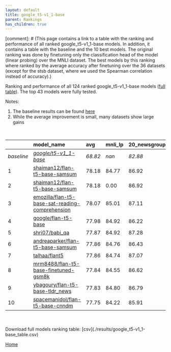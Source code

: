 ```yaml
---
layout: default
title: google_t5-v1_1-base
parent: Rankings
has_children: true
---
```

[comment]: # (This page contains a link to a table with the ranking and performance of all ranked google_t5-v1_1-base models. In addition, it contains a table with the baseline and the 10 best models. The original ranking was done by finetuning only the classification head of the model (linear probing) over the MNLI dataset.  The best models  by this ranking where ranked by the average accuracy after finetuning over the 36 datasets (except for the stsb dataset, where we used the Spearman correlation instead of accuracy).)

Ranking and performance of all 124 ranked google_t5-v1_1-base models ([full table](./results/google_t5-v1_1-base_table.csv)).  The top 43 models were fully tested.

Notes:
1. The baseline results can be found [here](google_t5-v1_1-base_pretrain_scores_table)
1. While the average improvement is small, many datasets show large gains

<br>


|            | model_name                                                                                                                                                                                                                                                                                                                                                                                                                                                                                                                                                                                                                                                                                                                                                     | avg     | mnli_lp   | 20_newsgroup   | ag_news   | amazon_reviews_multi   | anli    | boolq   | cb      | cola    | copa    | dbpedia   | esnli   | financial_phrasebank   | imdb    | isear   | mnli    | mrpc    | multirc   | poem_sentiment   | qnli    | qqp     | rotten_tomatoes   | rte     | sst2    | sst_5bins   | stsb    | trec_coarse   | trec_fine   | tweet_ev_emoji   | tweet_ev_emotion   | tweet_ev_hate   | tweet_ev_irony   | tweet_ev_offensive   | tweet_ev_sentiment   | wic     | wnli    | wsc     | yahoo_answers   |
|:-----------|:---------------------------------------------------------------------------------------------------------------------------------------------------------------------------------------------------------------------------------------------------------------------------------------------------------------------------------------------------------------------------------------------------------------------------------------------------------------------------------------------------------------------------------------------------------------------------------------------------------------------------------------------------------------------------------------------------------------------------------------------------------------|:--------|:----------|:---------------|:----------|:-----------------------|:--------|:--------|:--------|:--------|:--------|:----------|:--------|:-----------------------|:--------|:--------|:--------|:--------|:----------|:-----------------|:--------|:--------|:------------------|:--------|:--------|:------------|:--------|:--------------|:------------|:-----------------|:-------------------|:----------------|:-----------------|:---------------------|:---------------------|:--------|:--------|:--------|:----------------|
| *baseline* | *[google/t5-v1_1-base](google/t5-v1_1-base_pretrain_scores_table)*                                                                                                                                                                                                                                                                                                                                                                                                                                                                                                                                                                                                                                                                                             | *68.82* | *nan*     | *82.88*        | *88.18*   | *66.91*                | *38.06* | *65.57* | *55.45* | *70.18* | *40.50* | *70.77*   | *85.58* | *66.74*                | *92.99* | *71.06* | *75.51* | *72.83* | *56.14*   | *68.08*          | *89.37* | *83.60* | *86.05*           | *60.58* | *93.72* | *51.84*     | *68.79* | *93.25*       | *82.07*     | *33.46*          | *75.61*            | *51.52*         | *67.62*          | *82.61*              | *69.88*              | *55.84* | *46.90* | *48.32* | *69.26*         |
| 1          | [shaiman12/flan-t5-base-samsum](model_gain_chart?avg=9.35&mnli_lp=nan&20_newsgroup=4.04&ag_news=1.69&amazon_reviews_multi=-0.31&anli=14.85&boolq=16.72&cb=24.91&cola=10.16&copa=26.50&dbpedia=5.77&esnli=4.61&financial_phrasebank=19.66&imdb=0.27&isear=1.89&mnli=11.69&mrpc=16.63&multirc=6.14&poem_sentiment=16.54&qnli=4.02&qqp=5.90&rotten_tomatoes=4.01&rte=24.98&sst2=0.67&sst_5bins=6.07&stsb=20.81&trec_coarse=4.15&trec_fine=10.53&tweet_ev_emoji=13.39&tweet_ev_emotion=5.25&tweet_ev_hate=-2.90&tweet_ev_irony=7.00&tweet_ev_offensive=1.23&tweet_ev_sentiment=1.07&wic=14.22&wnli=9.44&wsc=20.91&yahoo_answers=4.17&model_name=shaiman12%2Fflan-t5-base-samsum&base_name=google%2Ft5-v1_1-base)                                                   | 78.18   | 84.77     | 86.92          | 89.87     | 66.60                  | 52.91   | 82.29   | 80.36   | 80.35   | 67.00   | 76.53     | 90.20   | 86.40                  | 93.26   | 72.95   | 87.19   | 89.46   | 62.27     | 84.62            | 93.39   | 89.49   | 90.06             | 85.56   | 94.38   | 57.92       | 89.60   | 97.40         | 92.60       | 46.85            | 80.86              | 48.62           | 74.62            | 83.84                | 70.95                | 70.06   | 56.34   | 69.23   | 73.43           |
| 2          | [shaiman12/flan-t5-base-samsum](model_gain_chart?avg=9.35&mnli_lp=nan&20_newsgroup=4.04&ag_news=1.69&amazon_reviews_multi=-0.31&anli=14.85&boolq=16.72&cb=24.91&cola=10.16&copa=26.50&dbpedia=5.77&esnli=4.61&financial_phrasebank=19.66&imdb=0.27&isear=1.89&mnli=11.69&mrpc=16.63&multirc=6.14&poem_sentiment=16.54&qnli=4.02&qqp=5.90&rotten_tomatoes=4.01&rte=24.98&sst2=0.67&sst_5bins=6.07&stsb=20.81&trec_coarse=4.15&trec_fine=10.53&tweet_ev_emoji=13.39&tweet_ev_emotion=5.25&tweet_ev_hate=-2.90&tweet_ev_irony=7.00&tweet_ev_offensive=1.23&tweet_ev_sentiment=1.07&wic=14.22&wnli=9.44&wsc=20.91&yahoo_answers=4.17&model_name=shaiman12%2Fflan-t5-base-samsum&base_name=google%2Ft5-v1_1-base)                                                   | 78.18   | 0.00      | 86.92          | 89.87     | 66.60                  | 52.91   | 82.29   | 80.36   | 80.35   | 67.00   | 76.53     | 90.20   | 86.40                  | 93.26   | 72.95   | 87.19   | 89.46   | 62.27     | 84.62            | 93.39   | 89.49   | 90.06             | 85.56   | 94.38   | 57.92       | 89.60   | 97.40         | 92.60       | 46.85            | 80.86              | 48.62           | 74.62            | 83.84                | 70.95                | 70.06   | 56.34   | 69.23   | 73.43           |
| 3          | [emozilla/flan-t5-base-sat-reading-comprehension](model_gain_chart?avg=9.24&mnli_lp=nan&20_newsgroup=4.23&ag_news=1.79&amazon_reviews_multi=19.99&anli=14.69&boolq=16.72&cb=23.12&cola=10.16&copa=28.50&dbpedia=6.07&esnli=-32.83&financial_phrasebank=-20.25&imdb=0.28&isear=1.76&mnli=17.94&mrpc=14.67&multirc=6.14&poem_sentiment=20.38&qnli=-2.73&qqp=6.11&rotten_tomatoes=3.54&rte=-4.24&sst2=-26.58&sst_5bins=41.62&stsb=20.81&trec_coarse=4.55&trec_fine=10.33&tweet_ev_emoji=47.47&tweet_ev_emotion=-24.70&tweet_ev_hate=24.76&tweet_ev_irony=16.33&tweet_ev_offensive=-11.87&tweet_ev_sentiment=17.22&wic=13.91&wnli=43.11&wsc=16.11&yahoo_answers=3.61&model_name=emozilla%2Fflan-t5-base-sat-reading-comprehension&base_name=google%2Ft5-v1_1-base) | 78.07   | 85.01     | 87.11          | 89.97     | 86.90                  | 52.75   | 82.29   | 78.57   | 80.35   | 69.00   | 76.83     | 52.75   | 46.49                  | 93.27   | 72.82   | 93.45   | 87.50   | 62.27     | 88.46            | 86.64   | 89.71   | 89.59             | 56.34   | 67.14   | 93.46       | 89.61   | 97.80         | 92.40       | 80.93            | 50.91              | 76.28           | 83.95            | 70.74                | 87.10                | 69.75   | 90.01   | 64.42   | 72.87           |
| 4          | [google/flan-t5-base](model_gain_chart?avg=9.16&mnli_lp=nan&20_newsgroup=3.34&ag_news=1.49&amazon_reviews_multi=0.21&anli=13.91&boolq=16.75&cb=23.12&cola=9.97&copa=34.50&dbpedia=6.90&esnli=5.37&financial_phrasebank=18.66&imdb=0.33&isear=1.37&mnli=11.74&mrpc=16.63&multirc=6.24&poem_sentiment=14.62&qnli=3.41&qqp=6.18&rotten_tomatoes=2.98&rte=24.26&sst2=0.67&sst_5bins=5.44&stsb=20.68&trec_coarse=3.95&trec_fine=10.73&tweet_ev_emoji=13.39&tweet_ev_emotion=4.62&tweet_ev_hate=3.46&tweet_ev_irony=9.04&tweet_ev_offensive=1.69&tweet_ev_sentiment=0.75&wic=14.22&wnli=9.44&wsc=5.53&yahoo_answers=4.14&model_name=google%2Fflan-t5-base&base_name=google%2Ft5-v1_1-base)                                                                           | 77.98   | 84.92     | 86.22          | 89.67     | 67.12                  | 51.97   | 82.32   | 78.57   | 80.15   | 75.00   | 77.67     | 90.95   | 85.40                  | 93.32   | 72.43   | 87.25   | 89.46   | 62.38     | 82.69            | 92.79   | 89.77   | 89.02             | 84.84   | 94.38   | 57.29       | 89.48   | 97.20         | 92.80       | 46.85            | 80.23              | 54.98           | 76.66            | 84.30                | 70.64                | 70.06   | 56.34   | 53.85   | 73.40           |
| 5          | [shri07/babi_qa](model_gain_chart?avg=9.04&mnli_lp=nan&20_newsgroup=4.40&ag_news=1.76&amazon_reviews_multi=20.39&anli=15.03&boolq=16.60&cb=21.34&cola=10.83&copa=30.50&dbpedia=5.50&esnli=-32.49&financial_phrasebank=-19.50&imdb=0.25&isear=2.22&mnli=17.85&mrpc=12.71&multirc=6.12&poem_sentiment=18.46&qnli=-4.90&qqp=6.19&rotten_tomatoes=3.26&rte=-0.01&sst2=-26.52&sst_5bins=42.54&stsb=20.78&trec_coarse=4.35&trec_fine=10.13&tweet_ev_emoji=48.10&tweet_ev_emotion=-26.35&tweet_ev_hate=21.06&tweet_ev_irony=15.87&tweet_ev_offensive=-11.69&tweet_ev_sentiment=17.52&wic=13.91&wnli=43.36&wsc=11.30&yahoo_answers=4.74&model_name=shri07%2Fbabi_qa&base_name=google%2Ft5-v1_1-base)                                                                   | 77.87   | 84.92     | 87.28          | 89.93     | 87.30                  | 53.09   | 82.17   | 76.79   | 81.02   | 71.00   | 76.27     | 53.09   | 47.24                  | 93.24   | 73.27   | 93.36   | 85.54   | 62.25     | 86.54            | 84.48   | 89.79   | 89.31             | 60.56   | 67.20   | 94.38       | 89.57   | 97.60         | 92.20       | 81.56            | 49.26              | 72.58           | 83.49            | 70.92                | 87.40                | 69.75   | 90.26   | 59.62   | 74.00           |
| 6          | [andreaparker/flan-t5-base-samsum](model_gain_chart?avg=9.04&mnli_lp=nan&20_newsgroup=3.55&ag_news=1.66&amazon_reviews_multi=0.19&anli=14.53&boolq=16.60&cb=24.91&cola=10.35&copa=25.50&dbpedia=5.73&esnli=5.31&financial_phrasebank=19.96&imdb=0.05&isear=0.59&mnli=11.74&mrpc=15.89&multirc=5.99&poem_sentiment=23.27&qnli=3.93&qqp=5.54&rotten_tomatoes=3.54&rte=23.90&sst2=-0.14&sst_5bins=5.12&stsb=20.58&trec_coarse=4.15&trec_fine=10.93&tweet_ev_emoji=12.87&tweet_ev_emotion=6.02&tweet_ev_hate=-0.04&tweet_ev_irony=7.12&tweet_ev_offensive=2.16&tweet_ev_sentiment=-0.00&wic=12.03&wnli=9.44&wsc=9.37&yahoo_answers=3.04&model_name=andreaparker%2Fflan-t5-base-samsum&base_name=google%2Ft5-v1_1-base)                                             | 77.86   | 84.76     | 86.43          | 89.83     | 67.10                  | 52.59   | 82.17   | 80.36   | 80.54   | 66.00   | 76.50     | 90.89   | 86.70                  | 93.04   | 71.64   | 87.25   | 88.73   | 62.13     | 91.35            | 93.30   | 89.14   | 89.59             | 84.48   | 93.58   | 56.97       | 89.37   | 97.40         | 93.00       | 46.33            | 81.63              | 51.48           | 74.74            | 84.77                | 69.88                | 67.87   | 56.34   | 57.69   | 72.30           |
| 7          | [talhaa/flant5](model_gain_chart?avg=9.03&mnli_lp=nan&20_newsgroup=4.19&ag_news=1.36&amazon_reviews_multi=0.23&anli=14.13&boolq=17.27&cb=23.12&cola=9.97&copa=29.50&dbpedia=6.50&esnli=5.11&financial_phrasebank=18.16&imdb=0.52&isear=1.43&mnli=11.97&mrpc=13.44&multirc=5.70&poem_sentiment=19.42&qnli=3.74&qqp=7.12&rotten_tomatoes=3.64&rte=25.34&sst2=0.09&sst_5bins=4.72&stsb=20.65&trec_coarse=4.15&trec_fine=9.53&tweet_ev_emoji=13.59&tweet_ev_emotion=4.90&tweet_ev_hate=1.07&tweet_ev_irony=7.25&tweet_ev_offensive=2.16&tweet_ev_sentiment=1.88&wic=12.97&wnli=9.44&wsc=7.45&yahoo_answers=3.38&model_name=talhaa%2Fflant5&base_name=google%2Ft5-v1_1-base)                                                                                        | 77.86   | 84.74     | 87.07          | 89.53     | 67.14                  | 52.19   | 82.84   | 78.57   | 80.15   | 70.00   | 77.27     | 90.70   | 84.90                  | 93.51   | 72.49   | 87.48   | 86.27   | 61.84     | 87.50            | 93.12   | 90.72   | 89.68             | 85.92   | 93.81   | 56.56       | 89.44   | 97.40         | 91.60       | 47.05            | 80.51              | 52.59           | 74.87            | 84.77                | 71.76                | 68.81   | 56.34   | 55.77   | 72.63           |
| 8          | [mrm8488/flan-t5-base-finetuned-gsm8k](model_gain_chart?avg=9.02&mnli_lp=nan&20_newsgroup=3.74&ag_news=1.39&amazon_reviews_multi=-0.07&anli=15.06&boolq=17.12&cb=23.12&cola=9.78&copa=26.50&dbpedia=5.17&esnli=4.78&financial_phrasebank=20.66&imdb=0.32&isear=1.24&mnli=12.42&mrpc=16.14&multirc=5.83&poem_sentiment=18.46&qnli=3.71&qqp=6.47&rotten_tomatoes=3.17&rte=24.26&sst2=0.44&sst_5bins=4.85&stsb=20.61&trec_coarse=3.95&trec_fine=8.73&tweet_ev_emoji=13.88&tweet_ev_emotion=6.16&tweet_ev_hate=-1.75&tweet_ev_irony=10.70&tweet_ev_offensive=2.74&tweet_ev_sentiment=1.28&wic=13.60&wnli=9.44&wsc=7.45&yahoo_answers=3.38&model_name=mrm8488%2Fflan-t5-base-finetuned-gsm8k&base_name=google%2Ft5-v1_1-base)                                       | 77.84   | 84.55     | 86.62          | 89.57     | 66.84                  | 53.12   | 82.69   | 78.57   | 79.96   | 67.00   | 75.93     | 90.36   | 87.40                  | 93.31   | 72.29   | 87.93   | 88.97   | 61.96     | 86.54            | 93.08   | 90.07   | 89.21             | 84.84   | 94.15   | 56.70       | 89.40   | 97.20         | 90.80       | 47.34            | 81.77              | 49.76           | 78.32            | 85.35                | 71.16                | 69.44   | 56.34   | 55.77   | 72.63           |
| 9          | [ybagoury/flan-t5-base-tldr_news](model_gain_chart?avg=9.01&mnli_lp=nan&20_newsgroup=3.91&ag_news=1.72&amazon_reviews_multi=-0.21&anli=13.38&boolq=16.39&cb=21.34&cola=11.03&copa=29.50&dbpedia=6.47&esnli=5.40&financial_phrasebank=21.16&imdb=0.44&isear=1.96&mnli=11.67&mrpc=14.91&multirc=5.68&poem_sentiment=16.54&qnli=3.96&qqp=6.70&rotten_tomatoes=3.45&rte=23.18&sst2=0.55&sst_5bins=5.31&stsb=20.88&trec_coarse=3.95&trec_fine=10.73&tweet_ev_emoji=13.94&tweet_ev_emotion=4.76&tweet_ev_hate=-1.52&tweet_ev_irony=8.14&tweet_ev_offensive=1.11&tweet_ev_sentiment=1.38&wic=12.97&wnli=9.44&wsc=10.34&yahoo_answers=3.71&model_name=ybagoury%2Fflan-t5-base-tldr_news&base_name=google%2Ft5-v1_1-base)                                               | 77.83   | 84.80     | 86.79          | 89.90     | 66.70                  | 51.44   | 81.96   | 76.79   | 81.21   | 70.00   | 77.23     | 90.98   | 87.90                  | 93.43   | 73.01   | 87.17   | 87.75   | 61.82     | 84.62            | 93.34   | 90.29   | 89.49             | 83.75   | 94.27   | 57.15       | 89.67   | 97.20         | 92.80       | 47.40            | 80.37              | 50.00           | 75.77            | 83.72                | 71.26                | 68.81   | 56.34   | 58.65   | 72.97           |
| 10         | [spacemanidol/flan-t5-base-cnndm](model_gain_chart?avg=8.93&mnli_lp=nan&20_newsgroup=3.04&ag_news=1.66&amazon_reviews_multi=0.07&anli=13.31&boolq=16.35&cb=24.91&cola=10.35&copa=23.50&dbpedia=5.87&esnli=4.80&financial_phrasebank=17.96&imdb=0.21&isear=1.76&mnli=11.14&mrpc=16.38&multirc=5.48&poem_sentiment=21.35&qnli=3.96&qqp=6.26&rotten_tomatoes=3.45&rte=19.93&sst2=0.32&sst_5bins=3.81&stsb=20.10&trec_coarse=4.55&trec_fine=9.33&tweet_ev_emoji=13.05&tweet_ev_emotion=5.18&tweet_ev_hate=-0.88&tweet_ev_irony=7.89&tweet_ev_offensive=1.81&tweet_ev_sentiment=0.22&wic=12.81&wnli=9.44&wsc=18.03&yahoo_answers=4.04&model_name=spacemanidol%2Fflan-t5-base-cnndm&base_name=google%2Ft5-v1_1-base)                                                 | 77.75   | 84.22     | 85.91          | 89.83     | 66.98                  | 51.38   | 81.93   | 80.36   | 80.54   | 64.00   | 76.63     | 90.38   | 84.70                  | 93.20   | 72.82   | 86.65   | 89.22   | 61.61     | 89.42            | 93.34   | 89.85   | 89.49             | 80.51   | 94.04   | 55.66       | 88.89   | 97.80         | 91.40       | 46.51            | 80.79              | 50.64           | 75.51            | 84.42                | 70.10                | 68.65   | 56.34   | 66.35   | 73.30           |


<br>
<br>
Download full models ranking table: [csv](./results/google_t5-v1_1-base_table.csv)

[Home](.)